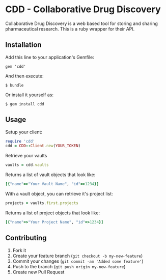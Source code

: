 # CDD - Collaborative Drug Discovery

Collaborative Drug Discovery is a web based tool for storing and sharing pharmaceutical research. This is a ruby wrapper for their API.

## Installation

Add this line to your application's Gemfile:

    gem 'cdd'

And then execute:

    $ bundle

Or install it yourself as:

    $ gem install cdd

## Usage

Setup your client:

```ruby
require 'cdd'
cdd = CDD::Client.new(YOUR_TOKEN)
```

Retrieve your vaults

```ruby
vaults = cdd.vaults
```

Returns a list of vault objects that look like:
```ruby
[{"name"=>"Your Vault Name", "id"=>1234}]
```

With a vault object, you can retrieve it's project list:
```ruby
projects = vaults.first.projects
```

Returns a list of project objects that look like:
```ruby
[{"name"=>"Your Project Name", "id"=>1234}]
```

## Contributing

1. Fork it
2. Create your feature branch (`git checkout -b my-new-feature`)
3. Commit your changes (`git commit -am 'Added some feature'`)
4. Push to the branch (`git push origin my-new-feature`)
5. Create new Pull Request
